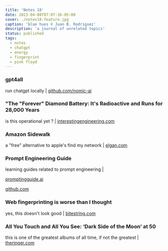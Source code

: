 ```yaml
---
title: 'Notes 18'
date: 2023-04-08T07:07:16-05:00
cover: ./notes18-feature.jpg
caption: 'blue hues © Juan B. Rodriguez'
description: 'a journal of unrelated topics'
status: published
tags:
  - notes
  - chatgpt
  - energy
  - fingerprint
  - pink floyd
---
```


### gpt4all

run chatgpt locally | [github.com/nomic-ai](https://github.com/nomic-ai/gpt4all)

### "The "Forever" Diamond Battery: It's Radioactive and Runs for 28,000 Years

is this operational yet ? | [interestingengineering.com](https://interestingengineering.com/science/new-nuclear-waste-fueled-batteries-could-last-for-more-than-a-millennium-firm-claims)

### Amazon Sidewalk

a "free" alternative to apple's find my network | [elgan.com](https://elgan.com/amazon-sidewalk-is-actually-amazing-i-cant-wait-to-see-what-startups-do-with-it)

### Prompt Engineering Guide

learning guides related to prompt engineering |

[promptingguide.ai](https://www.promptingguide.ai)

[github.com](https://github.com/dair-ai/Prompt-Engineering-Guide)

### Web fingerprinting is worse than I thought

yes, this doesn't look good | [bitestring.com](https://www.bitestring.com/posts/2023-03-19-web-fingerprinting-is-worse-than-I-thought.html)

### All You Touch and All You See: ‘Dark Side of the Moon’ at 50

this is one of the greatest albums of all time, if not the greatest | [theringer.com](https://www.theringer.com/music/2023/3/1/23617038/pink-floyd-dark-side-of-the-moon-legacy-anniversary-50th)
